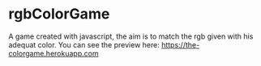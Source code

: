 # rgbColorGame
A game created with javascript, the aim is to match the rgb given with his adequat color.
You can see the preview here: https://the-colorgame.herokuapp.com
